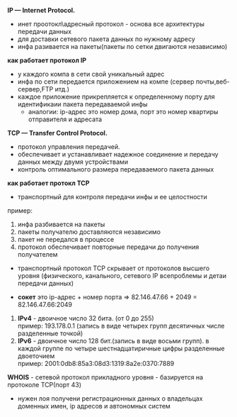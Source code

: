 **IP — Internet Protocol.**
- инет проотокл\адресный протокол - основа все архитектуры передачи данных
- для доставки  сетевого пакета данных по нужному адресу
- инфа разивается на пакеты(пакеты по сетки двигаются независимо)

**как работает протокол IP**
- у каждого компа в сети свой уникальный адрес
- инфа по сети передается приложением на компе (сервер почты,веб-сервер,FTP итд.)
- каждое приложение прикрепляется к определенному порту для идентификаии пакета передаваемой инфы
    - аналогии: ip-адрес это номер дома, порт это номер квартиры отправителя и адресата

**TCP — Transfer Control Protocol.**
- протокол управления передачей.
- обеспечивает и устанавливает надежное соединение и передачу данных между двумя устройствами
- контроль оптимального размера передаваемого пакета данных

**как работает протокл TCP**
- транспортный для контроля передачи инфы и ее целостности

пример:
  1. инфа разбивается на пакеты
  2. пакеты получателю доставляются независимо
  3. пакет не передался в процессе
  4. протокол обеспечивает повторные передачи до получения получателем

- транспортный протокол TCP скрывает от протоколов высшего уровня (физического, канального, сетевого IP всепроблемы и детаи передачи данных)

- **сокет** это ip-адрес + номер порта => 82.146.47.66 + 2049 = 82.146.47.66:2049

1. **IPv4** - двоичное число 32 бита. (от 0 до 255)<br>
пример: 193.178.0.1 (запись в виде четырех групп десятичных числе разделенные точкой)
2. **IPv6** - двоичное число 128 бит.(запись в виде восьми групп). в каждой группе по четыре шестнадцатиричные цифры разделенные двоеточием<br>
пример: 2001:0db8:85a3:08d3:1319:8a2e:0370:7889

**WHOIS** - сетевой протокол прикладного уровня - базируется на протоколе TCP(порт 43)
- нужен лоя получени регистрационных данных о владельцах доменных имен, ip адресов и автономных систем
